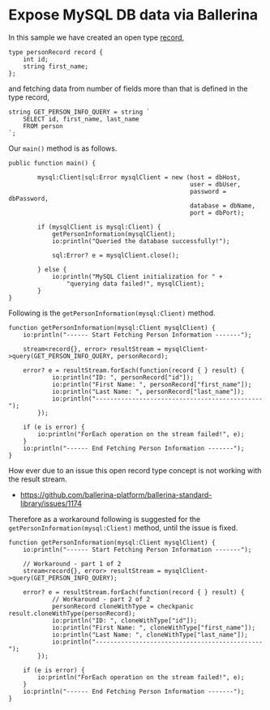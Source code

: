 # Expose MySQL DB data via Ballerina

In this sample we have created an open type [record](https://ballerina.io/learn/by-example/records),
```
type personRecord record {
    int id;
    string first_name;
};
```

and fetching data from number of fields more than that is defined in the type record,
```
string GET_PERSON_INFO_QUERY = string `
    SELECT id, first_name, last_name
    FROM person 
`;
```

Our `main()` method is as follows.
```
public function main() {

        mysql:Client|sql:Error mysqlClient = new (host = dbHost, 
                                                  user = dbUser, 
                                                  password = dbPassword,
                                                  database = dbName, 
                                                  port = dbPort);

        if (mysqlClient is mysql:Client) {
            getPersonInformation(mysqlClient);
            io:println("Queried the database successfully!");

            sql:Error? e = mysqlClient.close();

        } else {
            io:println("MySQL Client initialization for " +
                "querying data failed!", mysqlClient);
        }
}
```

Following is the `getPersonInformation(mysql:Client)` method.
```
function getPersonInformation(mysql:Client mysqlClient) {
    io:println("------ Start Fetching Person Information -------");
    
    stream<record{}, error> resultStream = mysqlClient->query(GET_PERSON_INFO_QUERY, personRecord);

    error? e = resultStream.forEach(function(record { } result) {
            io:println("ID: ", personRecord["id"]);
            io:println("First Name: ", personRecord["first_name"]);
            io:println("Last Name: ", personRecord["last_name"]);
            io:println("----------------------------------------------");
        });

    if (e is error) {
        io:println("ForEach operation on the stream failed!", e);
    }
    io:println("------ End Fetching Person Information -------");
}
```

How ever due to an issue this open record type concept is not working with the result stream.
- https://github.com/ballerina-platform/ballerina-standard-library/issues/1174

Therefore as a workaround following is suggested for the `getPersonInformation(mysql:Client)` method, until the issue is fixed.
```
function getPersonInformation(mysql:Client mysqlClient) {
    io:println("------ Start Fetching Person Information -------");

    // Workaround - part 1 of 2
    stream<record{}, error> resultStream = mysqlClient->query(GET_PERSON_INFO_QUERY);

    error? e = resultStream.forEach(function(record { } result) {
            // Workaround - part 2 of 2
            personRecord cloneWithType = checkpanic result.cloneWithType(personRecord);
            io:println("ID: ", cloneWithType["id"]);
            io:println("First Name: ", cloneWithType["first_name"]);
            io:println("Last Name: ", cloneWithType["last_name"]);
            io:println("----------------------------------------------");
        });

    if (e is error) {
        io:println("ForEach operation on the stream failed!", e);
    }
    io:println("------ End Fetching Person Information -------");
}
```